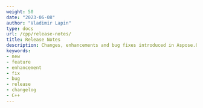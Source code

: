 ```yaml
---
weight: 50
date: "2023-06-08"
author: "Vladimir Lapin"
type: docs
url: /cpp/release-notes/
title: Release Notes
description: Changes, enhancements and bug fixes introduced in Aspose.OMR for C++ releases.
keywords:
- new
- feature
- enhancement
- fix
- bug
- release
- changelog
- C++
---
```

